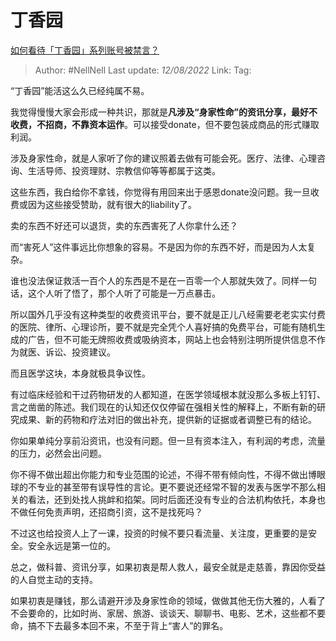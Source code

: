 # 丁香园
[如何看待「丁香园」系列账号被禁言？](https://www.zhihu.com/question/547734209/answer/2620765394)

> Author: #NellNell
> Last update: *12/08/2022*
> Link:
> Tag:

“丁香园”能活这么久已经纯属不易。

我觉得慢慢大家会形成一种共识，那就是**凡涉及“身家性命”的资讯分享，最好不收费，不招商，不靠资本运作**。可以接受donate，但不要包装成商品的形式赚取利润。

涉及身家性命，就是人家听了你的建议照着去做有可能会死。医疗、法律、心理咨询、生活导师、投资理财、宗教信仰等等都属于这类。

这些东西，我白给你不拿钱，你觉得有用回来出于感恩donate没问题。我一旦收费或因为这些接受赞助，就有很大的liability了。

卖的东西不好还可以退货，卖的东西害死了人你拿什么还？

而“害死人”这件事远比你想象的容易。不是因为你的东西不好，而是因为人太复杂。

谁也没法保证救活一百个人的东西是不是在一百零一个人那就失效了。同样一句话，这个人听了悟了，那个人听了可能是一万点暴击。

所以国外几乎没有这种类型的收费资讯平台，要不就是正儿八经需要老老实实付费的医院、律所、心理诊所，要不就是完全凭个人喜好搞的免费平台，可能有随机生成的广告，但不可能无牌照收费或吸纳资本，网站上也会特别注明所提供信息不作为就医、诉讼、投资建议。

而且医学这块，本身就极具争议性。

有过临床经验和干过药物研发的人都知道，在医学领域根本就没那么多板上钉钉、言之凿凿的陈述。我们现在的认知还仅仅停留在强相关性的解释上，不断有新的研究成果、新的药物和疗法对旧的做出补充，提供新的证据或者调整已有的结论。

你如果单纯分享前沿资讯，也没有问题。但一旦有资本注入，有利润的考虑，流量的压力，必然会出问题。

你不得不做出超出你能力和专业范围的论述，不得不带有倾向性，不得不做出博眼球的不专业的甚至带有误导性的言论。更不要说还经常不智的发表与医学不那么相关的看法，还到处找人挑衅和掐架。同时后面还没有专业的合法机构依托，本身也不做任何免责声明，还招商引资，这不是找死吗？

不过这也给投资人上了一课，投资的时候不要只看流量、关注度，更重要的是安全。安全永远是第一位的。

总之，做科普、资讯分享，如果初衷是帮人救人，最安全就是走慈善，靠因你受益的人自觉主动的支持。

如果初衷是赚钱，那么请避开涉及身家性命的领域，做做其他无伤大雅的，人看了不会要命的，比如时尚、家居、旅游、谈谈天、聊聊书、电影、艺术，这些都不要命，搞不下去最多本回不来，不至于背上“害人”的罪名。
